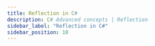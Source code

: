 ```yaml
---
title: Reflection in C#
description: C# Advanced concepts | Reflection
sidebar_label: "Reflection in C#"
sidebar_position: 10
---
```

